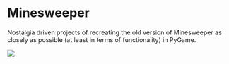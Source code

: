 # Minesweeper

Nostalgia driven projects of recreating the old version of Minesweeper as closely as possible (at least in terms of functionality) in PyGame.

![](https://bjaroszkowski.github.io/img/saper.png)
